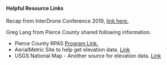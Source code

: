 
#### Helpful Resource Links

Recap from InterDrone Conference 2019, [link here.](https://launchpad.interdrone.com/pages/interdrone-2019-speaker-slides)

Greg Lang from Pierce County shared following information. 
* Pierce County RPAS [Program Link.](https://www.piercecountywa.gov/5998/PC-RPAS-Program) 
* AerialMetric Site to help get elevation data. [Link](https://www.aerial-metrics.com/maptools) 
* USGS National Map - Another source for elevation data. [Link](https://viewer.nationalmap.gov/advanced-viewer/)
